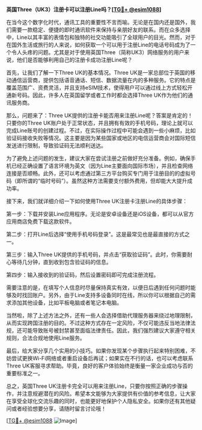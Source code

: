**英国Three（UK3）注册卡可以注册Line吗？[[TG💪+ @esim1088](https://t.me/s/esim1088)]**

在当今这个数字化时代，通讯工具的重要性不言而喻。无论是在国内还是国外，我们需要一款稳定、便捷的即时通讯软件来保持与亲朋好友的联系。而在众多选择中，Line以其丰富的表情包和独特的社交功能吸引了全球用户的目光。然而，对于在国外生活或旅行的人来说，如何获取一个可以用于注册Line的电话号码成为了一个令人头疼的问题。尤其是对于使用英国Three（简称UK3）网络服务的用户来说，他们是否能够利用自己的注册卡成功注册Line呢？

首先，让我们了解一下Three UK的基本情况。Three UK是一家总部位于英国的移动通信运营商，提供包括语音通话、短信、数据流量在内的多种服务。它的特点是覆盖范围广、资费灵活，并且支持eSIM技术，使得用户可以通过线上方式轻松开通新号码。因此，许多人在英国留学或者工作时都会选择Three UK作为他们的通讯服务商。

那么，问题来了：Three UK提供的注册卡能否用来注册Line呢？答案是肯定的！只要你的Three UK账户处于正常状态，并且拥有有效的手机号码，理论上就可以完成Line账号的创建过程。不过，在实际操作过程中可能会遇到一些小麻烦，比如验证码接收失败等情况。这主要是因为某些国家或地区的电信运营商会对国际短信发送进行限制，导致验证码无法顺利送达。

为了避免上述问题的发生，建议大家在尝试注册之前做好充分准备。例如，确保手机已经正确设置了语言环境为英文（因为Line主要面向国际市场），并且检查网络连接是否顺畅。此外，还可以考虑通过第三方平台购买专门用于注册目的的虚拟号码（即所谓的“临时号码”）。虽然这种方法需要支付额外费用，但却能大大提升成功率。

接下来，我们就详细介绍一下如何使用Three UK注册卡注册Line的具体步骤：

第一步：下载并安装Line应用程序。无论是安卓设备还是iOS设备，都可以从官方应用商店免费下载这款软件。

第二步：打开Line后选择“使用手机号码登录”。这是最常见也是最直接的方式之一。

第三步：输入Three UK提供的手机号码，并点击“获取验证码”。此时，你需要耐心等待几分钟，直到收到包含验证码的信息。

第四步：输入接收到的验证码，然后设置密码即可完成注册流程。

需要注意的是，在填写个人信息时尽量保持真实有效，以便日后遇到任何问题时能够及时找回账户。另外，由于Line支持多设备同时在线，所以你可以根据自己的需求添加其他设备，比如平板电脑或者笔记本电脑。

当然啦，除了上述方法之外，还有一些人会选择借助代理服务器来绕过地理限制，从而实现跨国注册的目的。不过这种方式存在一定风险，不仅可能违反当地法律法规，还可能导致账号被封禁甚至面临法律责任。因此，我们强烈建议大家遵守相关规则，合法合规地使用Line服务。

最后，给大家分享几个实用的小技巧。如果你发现某个步骤执行起来特别困难，不妨尝试更换Wi-Fi网络或者重启设备后再试；如果实在不行的话，也可以考虑联系Three UK客服寻求帮助。毕竟，良好的客户体验始终是衡量一家企业成功与否的重要标准之一。

总之，英国Three UK注册卡完全可以用来注册Line，只要你按照正确的步骤操作，并注意规避潜在的风险。希望本文能够为大家提供有价值的参考信息，让大家在享受全球化交流乐趣的同时，也能更好地保护个人隐私安全。如果你还有其他疑问或者经验想要分享，请随时留言讨论哦！

[[TG💪+ @esim1088](https://t.me/s/esim1088) ![Image](https://i.postimg.cc/4NQfJmqS/Snipaste-2025-05-13-00-14-12.png)]